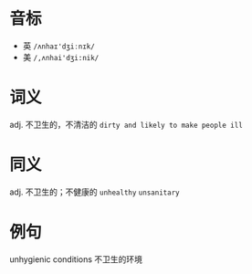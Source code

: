 # 音标

- 英 `/ʌnhaɪ'dʒiːnɪk/`
- 美 `/,ʌnhai'dʒi:nik/`

# 词义

adj. 不卫生的，不清洁的
`dirty and likely to make people ill`

# 同义

adj. 不卫生的；不健康的
`unhealthy` `unsanitary`

# 例句

unhygienic conditions
不卫生的环境


